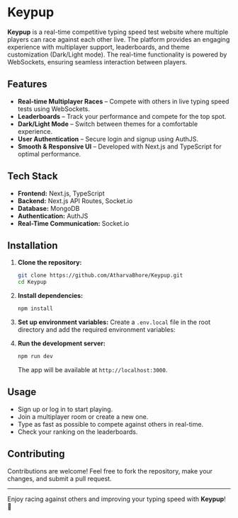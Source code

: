 # Keypup

**Keypup** is a real-time competitive typing speed test website where multiple players can race against each other live. The platform provides an engaging experience with multiplayer support, leaderboards, and theme customization (Dark/Light mode). The real-time functionality is powered by WebSockets, ensuring seamless interaction between players.

## Features

- **Real-time Multiplayer Races** – Compete with others in live typing speed tests using WebSockets.
- **Leaderboards** – Track your performance and compete for the top spot.
- **Dark/Light Mode** – Switch between themes for a comfortable experience.
- **User Authentication** – Secure login and signup using AuthJS.
- **Smooth & Responsive UI** – Developed with Next.js and TypeScript for optimal performance.

## Tech Stack

- **Frontend:** Next.js, TypeScript
- **Backend:** Next.js API Routes, Socket.io
- **Database:** MongoDB
- **Authentication:** AuthJS
- **Real-Time Communication:** Socket.io

## Installation

1. **Clone the repository:**
   ```sh
   git clone https://github.com/AtharvaBhore/Keypup.git
   cd Keypup
   ```

2. **Install dependencies:**
   ```sh
   npm install
   ```

3. **Set up environment variables:**
   Create a `.env.local` file in the root directory and add the required environment variables:

4. **Run the development server:**
   ```sh
   npm run dev
   ```
   The app will be available at `http://localhost:3000`.

## Usage

- Sign up or log in to start playing.
- Join a multiplayer room or create a new one.
- Type as fast as possible to compete against others in real-time.
- Check your ranking on the leaderboards.

## Contributing

Contributions are welcome! Feel free to fork the repository, make your changes, and submit a pull request.

---

Enjoy racing against others and improving your typing speed with **Keypup**! 🚀
